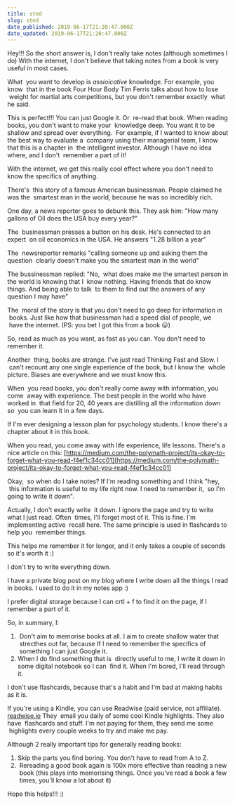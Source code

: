 ```yaml
---
title: sted
slug: sted
date_published: 2019-06-17T21:20:47.000Z
date_updated: 2019-06-17T21:20:47.000Z
---
```


Hey!!!
So the short answer is, I don't really take notes (although sometimes I do)
With the internet, I don't believe that taking notes from a book is very useful in most cases.

What  you want to develop is _assioicative_ knowledge. For example, you know  that in the book Four Hour Body Tim Ferris talks about how to lose  weight for martial arts competitions, but you don't remember exactly  what he said.

This is perfect!!! You can just Google it. Or  re-read that book. When reading books, you don't want to make your  knowledge deep. You want it to be shallow and spread over everything.  For example, if I wanted to know about the best way to evaluate a  company using their managerial team, I know that this is a chapter in  the intelligent investor. Although I have no idea where, and I don't  remember a part of it!

With the internet, we get this really cool effect where you don't need to know the specifics of anything.

There's  this story of a famous American businessman. People claimed he was the  smartest man in the world, because he was so incredibly rich.

One day, a news reporter goes to debunk this. They ask him:
"How many gallons of Oil does the USA buy every year?"

The  businessman presses a button on his desk. He's connected to an expert  on oil economics in the USA. He answers "1.28 billion a year"

The  newsreporter remarks "calling someone up and asking them the question  clearly doesn't make you the smartest man in the world"

The bussinessman replied:
"No,  what does make me the smartest person in the world is knowing that I  know nothing. Having friends that do know things. And being able to talk  to them to find out the answers of any question I may have"

The  moral of the story is that you don't need to go deep for information in  books. Just like how that businessman had a speed dial of people, we  have the internet. (PS: you bet I got this from a book 😛)

So, read as much as you want, as fast as you can. You don't need to remember it. 

Another  thing, books are strange. I've just read Thinking Fast and Slow. I  can't recount any one single experience of the book, but I know the  whole picture. Biases are everywhere and we must know this. 

When  you read books, you don't really come away with information, you come  away with experience. The best people in the world who have worked in  that field for 20, 40 years are distilling all the information down so  you can learn it in a few days. 

If I'm ever designing a lesson plan for psychology students. I know there's a chapter about it in this book.

When you read, you come away with life experience, life lessons. There's a nice article on this:
[https://medium.com/the-polymath-project/its-okay-to-forget-what-you-read-f4ef1c34cc01](https://medium.com/the-polymath-project/its-okay-to-forget-what-you-read-f4ef1c34cc01)

Okay,  so when do I take notes? If I'm reading something and I think "hey,  this information is useful to my life right now. I need to remember it,  so I'm going to write it down".

Actually, I don't exactly write  it down. I ignore the page and try to write what I just read. Often  times, I'll forget most of it. This is fine. I'm implementing active  recall here. The same principle is used in flashcards to help you  remember things. 

This helps me remember it for longer, and it only takes a couple of seconds so it's worth it :)

I don't try to write everything down. 

I have a private blog post on my blog where I write down all the things I read in books. I used to do it in my notes app :) 

I prefer digital storage because I can crtl + f to find it on the page, if I remember a part of it.

So, in summary, I:
1.  Don't aim to memorise books at all. I aim to create shallow water that  strecthes out far, because If I need to remember the specifics of  something I can just Google it.
2. When I do find something that is  directly useful to me, I write it down in some digital notebook so I can  find it. When I'm bored, I'll read through it.

I don't use flashcards, because that's a habit and I'm bad at making habits as it is. 

If you're using a Kindle, you can use Readwise (paid service, not affiliate).
[readwise.io](http://readwise.io)
They  email you daily of some cool Kindle highlights. They also have  flashcards and stuff. I'm not paying for them, they send me some  highlights every couple weeks to try and make me pay.

Although 2 really important tips for generally reading books:
1. Skip the parts you find boring. You don't have to read from A to Z.
2.  Rereading a good book again is 100x more effective than reading a new  book (this plays into memorising things. Once you've read a book a few  times, you'll know a lot about it)

Hope this helps!!! :)
